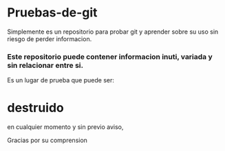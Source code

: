 # Pruebas-de-git
Simplemente es un repositorio para probar git y aprender sobre su uso sin riesgo de perder informacion.

### Este repositorio puede contener informacion inuti, variada y sin relacionar entre si.
Es un lugar de prueba que puede ser: 

# destruido

en cualquier momento y sin previo aviso,

Gracias por su comprension
